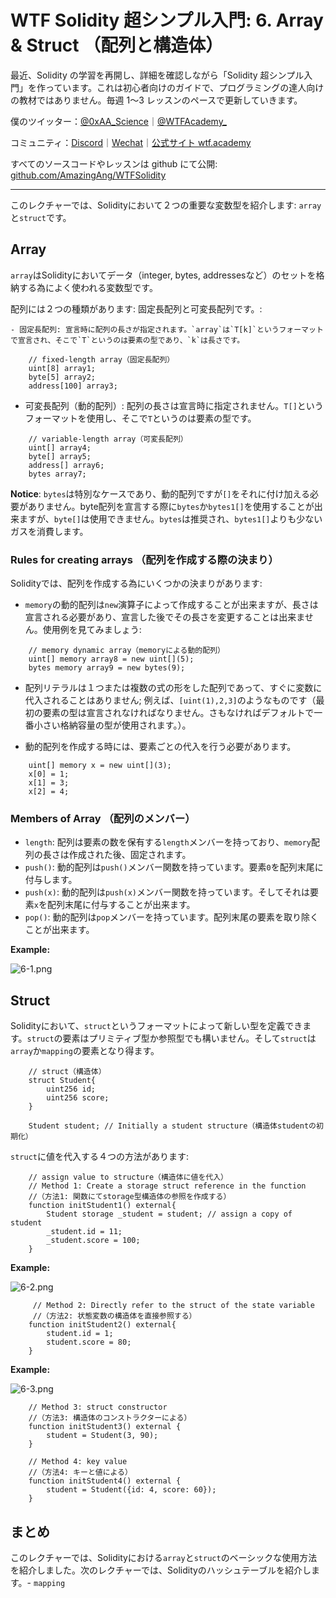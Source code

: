 # WTF Solidity 超シンプル入門: 6. Array & Struct （配列と構造体）

最近、Solidity の学習を再開し、詳細を確認しながら「Solidity 超シンプル入門」を作っています。これは初心者向けのガイドで、プログラミングの達人向けの教材ではありません。毎週 1〜3 レッスンのペースで更新していきます。

僕のツイッター：[@0xAA_Science](https://twitter.com/0xAA_Science)｜[@WTFAcademy\_](https://twitter.com/WTFAcademy_)

コミュニティ：[Discord](https://discord.gg/5akcruXrsk)｜[Wechat](https://docs.google.com/forms/d/e/1FAIpQLSe4KGT8Sh6sJ7hedQRuIYirOoZK_85miz3dw7vA1-YjodgJ-A/viewform?usp=sf_link)｜[公式サイト wtf.academy](https://wtf.academy)

すべてのソースコードやレッスンは github にて公開: [github.com/AmazingAng/WTFSolidity](https://github.com/AmazingAng/WTFSolidity)

-----

このレクチャーでは、Solidityにおいて２つの重要な変数型を紹介します: `array`と`struct`です。

## Array

`array`はSolidityにおいてデータ（integer, bytes, addressesなど）のセットを格納する為によく使われる変数型です。

配列には２つの種類があります: 固定長配列と可変長配列です。:

    - 固定長配列: 宣言時に配列の長さが指定されます。`array`は`T[k]`というフォーマットで宣言され、そこで`T`というのは要素の型であり、`k`は長さです。

```solidity
    // fixed-length array（固定長配列）
    uint[8] array1;
    byte[5] array2;
    address[100] array3;
```

- 可変長配列（動的配列）: 配列の長さは宣言時に指定されません。`T[]`というフォーマットを使用し、そこで`T`というのは要素の型です。

```solidity
    // variable-length array（可変長配列）
    uint[] array4;
    byte[] array5;
    address[] array6;
    bytes array7;
```

**Notice**: `bytes`は特別なケースであり、動的配列ですが`[]`をそれに付け加える必要がありません。byte配列を宣言する際に`bytes`か`bytes1[]`を使用することが出来ますが、`byte[]`は使用できません。`bytes`は推奨され、`bytes1[]`よりも少ないガスを消費します。

### Rules for creating arrays （配列を作成する際の決まり）

Solidityでは、配列を作成する為にいくつかの決まりがあります:

- `memory`の動的配列は`new`演算子によって作成することが出来ますが、長さは宣言される必要があり、宣言した後でその長さを変更することは出来ません。使用例を見てみましょう:

```solidity
    // memory dynamic array（memoryによる動的配列）
    uint[] memory array8 = new uint[](5);
    bytes memory array9 = new bytes(9);
```

- 配列リテラルは１つまたは複数の式の形をした配列であって、すぐに変数に代入されることはありません; 例えば、`[uint(1),2,3]`のようなものです（最初の要素の型は宣言されなければなりません。さもなければデフォルトで一番小さい格納容量の型が使用されます。）。

- 動的配列を作成する時には、要素ごとの代入を行う必要があります。

```solidity
    uint[] memory x = new uint[](3);
    x[0] = 1;
    x[1] = 3;
    x[2] = 4;
```

### Members of Array （配列のメンバー）

- `length`: 配列は要素の数を保有する`length`メンバーを持っており、`memory`配列の長さは作成された後、固定されます。
- `push()`: 動的配列は`push()`メンバー関数を持っています。要素`0`を配列末尾に付与します。
- `push(x)`: 動的配列は`push(x)`メンバー関数を持っています。そしてそれは要素`x`を配列末尾に付与することが出来ます。
- `pop()`: 動的配列は`pop`メンバーを持っています。配列末尾の要素を取り除くことが出来ます。

**Example:**

![6-1.png](./img/6-1.png)

## Struct

Solidityにおいて、`struct`というフォーマットによって新しい型を定義できます。`struct`の要素はプリミティブ型か参照型でも構いません。そして`struct`は`array`か`mapping`の要素となり得ます。

```solidity
    // struct（構造体）
    struct Student{
        uint256 id;
        uint256 score; 
    }

    Student student; // Initially a student structure（構造体studentの初期化）
```

`struct`に値を代入する４つの方法があります:

```solidity
    // assign value to structure（構造体に値を代入）
    // Method 1: Create a storage struct reference in the function
    //（方法1: 関数にてstorage型構造体の参照を作成する）
    function initStudent1() external{
        Student storage _student = student; // assign a copy of student
        _student.id = 11;
        _student.score = 100;
    }
```

**Example:**

![6-2.png](./img/6-2.png)

```solidity
     // Method 2: Directly refer to the struct of the state variable
     //（方法2: 状態変数の構造体を直接参照する）
    function initStudent2() external{
        student.id = 1;
        student.score = 80;
    }
```

**Example:**

![6-3.png](./img/6-3.png)

```solidity
    // Method 3: struct constructor
    //（方法3: 構造体のコンストラクターによる）
    function initStudent3() external {
        student = Student(3, 90);
    }
    
    // Method 4: key value
    //（方法4: キーと値による）
    function initStudent4() external {
        student = Student({id: 4, score: 60});
    }
```


## まとめ

このレクチャーでは、Solidityにおける`array`と`struct`のベーシックな使用方法を紹介しました。次のレクチャーでは、Solidityのハッシュテーブルを紹介します。- `mapping`

